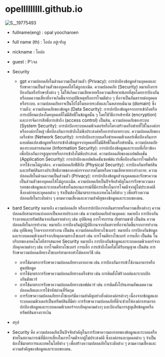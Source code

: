 # opelllllllll.github.io
![S__19775493](https://github.com/opelllllllll/opelllllllll.github.io/assets/147575581/b384cd9a-5d94-4ff0-8a96-28214977b1d2)
+ fullname(eng) : opal yoocharoen
* full name (th) : โอปอ อยู่เจริญ
- nickname : โอปอ 
+ guest : P'เจล
+ Security
  + gpt ความปลอดภัยในด้านความเป็นส่วนตัว (Privacy): การปกป้องข้อมูลส่วนบุคคลและรักษาความเป็นส่วนตัวของบุคคลให้ไม่ถูกละเมิด.
    ความปลอดภัย (Security) หมายถึงการป้องกันหรือรักษาสิ่งต่าง ๆ ไม่ให้เกิดความเสียหายหรือความเสียหายน้อยที่สุดโดยการป้องกันหรือลดความเสี่ยงที่อาจเกิดขึ้นจากอุบัติเหตุหรือการโจมตีต่าง ๆ ที่อาจเป็นอันตรายต่อบุคคล หรือระบบ. ความปลอดภัยอาจเป็นไปได้ในหลายระดับและในหลายบดีนาม (domain) ซึ่งรวมถึง:
    ความปลอดภัยของข้อมูล (Data Security): การปกป้องข้อมูลจากการเข้าถึงหรือการเปลี่ยนแปลงโดยบุคคลที่ไม่มีสิทธิ์ในข้อมูลนั้น ๆ โดยใช้วิธีการเข้ารหัส (encryption) และการจัดการสิทธิ์การเข้าถึง (access control) เป็นต้น.
    ความปลอดภัยของระบบ (System Security): การปกป้องระบบคอมพิวเตอร์หรือโครงสร้างเครือข่ายที่ใช้ในองค์กรหรือองค์กรใหญ่ เพื่อป้องกันการเข้าถึงไม่พึงประสงค์หรือการทำลายระบบ.
    ความปลอดภัยของเครือข่าย (Network Security): การปกป้องระบบเครือข่ายคอมพิวเตอร์เพื่อป้องกันการแอบดัดแปลงข้อมูลหรือการเข้าถึงข้อมูลจากบุคคลที่ไม่มีสิทธิ์ในเครือข่ายนั้น.
    ความปลอดภัยของระบบสารสนเทศ (Information Security): การปกป้องข้อมูลและระบบที่เกี่ยวข้องเพื่อป้องกันการสูญหายหรือการเข้าถึงไม่พึงประสงค์.
    ความปลอดภัยของแอปพลิเคชัน (Application Security): การปกป้องแอปพลิเคชันซอฟต์แวร์เพื่อป้องกันการโจมตีหรือการใช้งานไม่ถูกต้อง.
    ความปลอดภัยฟิสิกัล (Physical Security): การป้องกันทรัพย์สินและทรัพย์สินทางประสิทธิภาพขององค์กรจากการขโมยหรือความเสียหายทางร่างกาย.
    ความปลอดภัยในด้านความเป็นส่วนตัว (Privacy): การปกป้องข้อมูลส่วนบุคคลและรักษาความเป็นส่วนตัวของบุคคลให้ไม่ถูกละเมิด.
    ความปลอดภัยเป็นปัจจัยสำคัญในการรักษาความลงรอยของข้อมูลและระบบเครือข่ายในสถานการณ์ที่มีการเสี่ยงในการโจมตีจากผู้ไม่ประสงค์ดี ซึ่งองค์กรและบุคคลต่าง ๆ จำเป็นต้องใช้มาตรการและเทคโนโลยีต่าง ๆ เพื่อสร้างความปลอดภัยในระดับต่าง ๆ ตามความเสี่ยงและความสำคัญของข้อมูลและระบบของตน.
  
+ bard Security หมายถึง ความปลอดภัย หรือการปกป้องจากอันตรายหรือความเสี่ยงต่างๆ ความปลอดภัยสามารถแบ่งออกเป็นหลายประเภท เช่น
  ความปลอดภัยส่วนบุคคล: หมายถึง การป้องกันร่างกายและทรัพย์สินจากอันตรายต่างๆ เช่น อุบัติเหตุ การโจรกรรม ภัยธรรมชาติ เป็นต้น
  ความปลอดภัยในการทำงาน: หมายถึง การป้องกันผู้ปฏิบัติงานจากอันตรายที่อาจเกิดขึ้นจากการทำงาน เช่น อุบัติเหตุ โรคจากการทำงาน เป็นต้น
  ความปลอดภัยทางไซเบอร์: หมายถึง การป้องกันข้อมูลและระบบคอมพิวเตอร์จากภัยคุกคามทางไซเบอร์ เช่น การโจมตีทางไซเบอร์ การแฮ็ก เป็นต้น
  ในบริบทของเทคโนโลยีสารสนเทศ Security หมายถึง การป้องกันข้อมูลและระบบคอมพิวเตอร์จากภัยคุกคามต่างๆ เช่น การโจมตีทางไซเบอร์ การแฮ็ก การเข้าถึงโดยไม่ได้รับอนุญาต เป็นต้น การรักษาความปลอดภัยทางไซเบอร์สามารถทำได้หลายวิธี เช่น
    + การใช้มาตรการรักษาความปลอดภัยทางกายภาพ เช่น การป้องกันการเข้าใช้งานอาคารหรือศูนย์ข้อมูล
    + การใช้มาตรการรักษาความปลอดภัยทางเครือข่าย เช่น การติดตั้งไฟร์วอลล์และระบบป้องกันมัลแวร์
    + การใช้มาตรการรักษาความปลอดภัยทางซอฟต์แวร์ เช่น การติดตั้งโปรแกรมอัพเดตความปลอดภัยและการใช้รหัสผ่านที่รัดกุม
    + การรักษาความปลอดภัยทางไซเบอร์มีความสำคัญอย่างยิ่งต่อองค์กรต่างๆ เนื่องจากข้อมูลและระบบคอมพิวเตอร์เป็นทรัพย์สินที่มีค่า การรักษาความปลอดภัยที่ดีจะช่วยให้องค์กรสามารถปกป้องข้อมูลและระบบคอมพิวเตอร์จากภัยคุกคามต่างๆ และป้องกันการสูญเสียข้อมูลหรือทรัพย์สินทางการเงิน
+ สรุป
+ Security คือ ความปลอดภัยเป็นปัจจัยสำคัญในการรักษาความลงรอยของข้อมูลและระบบเครือข่ายในสถานการณ์ที่มีการเสี่ยงในการโจมตีจากผู้ไม่ประสงค์ดี ซึ่งองค์กรและบุคคลต่าง ๆ จำเป็นต้องใช้มาตรการและเทคโนโลยีต่าง ๆ เพื่อสร้างความปลอดภัยในระดับต่าง ๆ ตามความเสี่ยงและความสำคัญของข้อมูลและระบบของตน.
  
